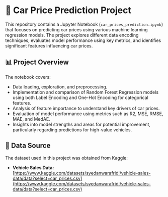 # 🚗 Car Price Prediction Project

This repository contains a Jupyter Notebook (`car_prices_prediction.ipynb`) that focuses on predicting car prices using various machine learning regression models. The project explores different data encoding techniques, evaluates model performance using key metrics, and identifies significant features influencing car prices.

## 📊 Project Overview

The notebook covers:
* Data loading, exploration, and preprocessing.
* Implementation and comparison of Random Forest Regression models using both Label Encoding and One-Hot Encoding for categorical features.
* Analysis of feature importance to understand key drivers of car prices.
* Evaluation of model performance using metrics such as R2, MSE, RMSE, MAE, and MedAE.
* Insights into model strengths and areas for potential improvement, particularly regarding predictions for high-value vehicles.

## 💾 Data Source

The dataset used in this project was obtained from Kaggle:
* **Vehicle Sales Data:** [https://www.kaggle.com/datasets/syedanwarafridi/vehicle-sales-data/data?select=car_prices.csv](https://www.kaggle.com/datasets/syedanwarafridi/vehicle-sales-data/data?select=car_prices.csv)

